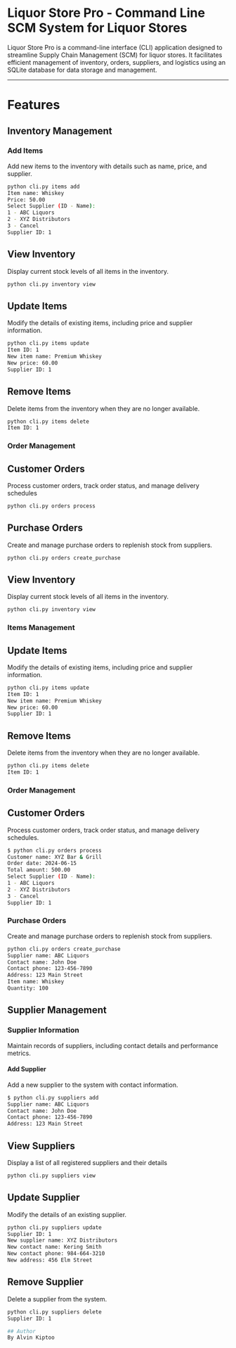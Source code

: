 # Liquor Store Pro - Command Line SCM System for Liquor Stores

Liquor Store Pro is a command-line interface (CLI) application designed to streamline Supply Chain Management (SCM) for liquor stores. It facilitates efficient management of inventory, orders, suppliers, and logistics using an SQLite database for data storage and management.

---

# Features

## Inventory Management

### Add Items

Add new items to the inventory with details such as name, price, and supplier.

```bash
python cli.py items add
Item name: Whiskey
Price: 50.00
Select Supplier (ID - Name):
1 - ABC Liquors
2 - XYZ Distributors
3 - Cancel
Supplier ID: 1
```
## View Inventory

Display current stock levels of all items in the inventory.

```bash
python cli.py inventory view
```
## Update Items
Modify the details of existing items, including price and supplier information.
```bash
python cli.py items update
Item ID: 1
New item name: Premium Whiskey
New price: 60.00
Supplier ID: 1
```
## Remove Items
Delete items from the inventory when they are no longer available.
```bash
python cli.py items delete
Item ID: 1

```
### Order Management
## Customer Orders
Process customer orders, track order status, and manage delivery schedules
```bash
python cli.py orders process
```

## Purchase Orders
Create and manage purchase orders to replenish stock from suppliers.
```bash
python cli.py orders create_purchase
```
## View Inventory

Display current stock levels of all items in the inventory.

```bash
python cli.py inventory view
```
### Items Management
## Update Items
Modify the details of existing items, including price and supplier information.
```bash
python cli.py items update
Item ID: 1
New item name: Premium Whiskey
New price: 60.00
Supplier ID: 1
```

## Remove Items
Delete items from the inventory when they are no longer available.
```bash
python cli.py items delete
Item ID: 1
```

### Order Management
## Customer Orders
Process customer orders, track order status, and manage delivery schedules.
```bash
$ python cli.py orders process
Customer name: XYZ Bar & Grill
Order date: 2024-06-15
Total amount: 500.00
Select Supplier (ID - Name):
1 - ABC Liquors
2 - XYZ Distributors
3 - Cancel
Supplier ID: 1
```
### Purchase Orders
Create and manage purchase orders to replenish stock from suppliers.
```bash
python cli.py orders create_purchase
Supplier name: ABC Liquors
Contact name: John Doe
Contact phone: 123-456-7890
Address: 123 Main Street
Item name: Whiskey
Quantity: 100
```
## Supplier Management

### Supplier Information

Maintain records of suppliers, including contact details and performance metrics.

#### Add Supplier

Add a new supplier to the system with contact information.

```bash
$ python cli.py suppliers add
Supplier name: ABC Liquors
Contact name: John Doe
Contact phone: 123-456-7890
Address: 123 Main Street
```
## View Suppliers
Display a list of all registered suppliers and their details
```bash
python cli.py suppliers view
```
## Update Supplier
Modify the details of an existing supplier.
```bash
python cli.py suppliers update
Supplier ID: 1
New supplier name: XYZ Distributors
New contact name: Kering Smith
New contact phone: 984-664-3210
New address: 456 Elm Street
```
## Remove Supplier
Delete a supplier from the system.
```bash
python cli.py suppliers delete
Supplier ID: 1

## Author
By Alvin Kiptoo









